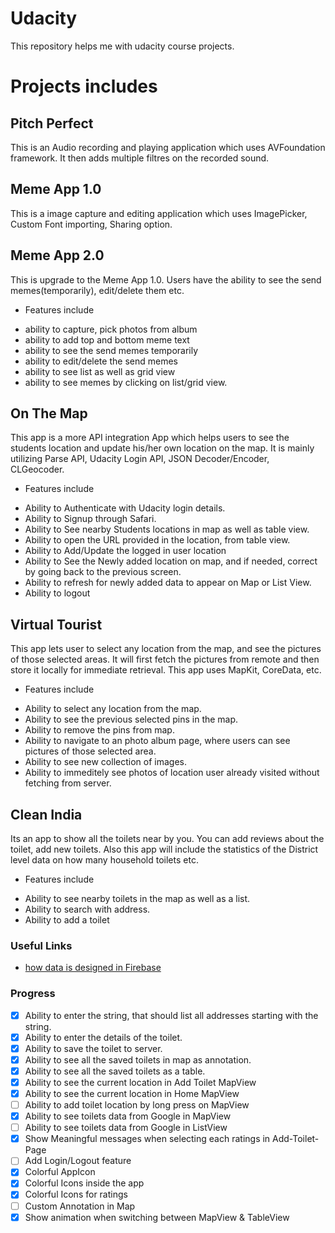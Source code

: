 # Udacity
This repository helps me with udacity course projects.

# Projects includes
## Pitch Perfect
This is an Audio recording and playing application which uses AVFoundation framework. It then adds multiple filtres on the recorded sound. 

## Meme App 1.0
This is a image capture and editing application which uses ImagePicker, Custom Font importing, Sharing option. 

## Meme App 2.0 
This is upgrade to the Meme App 1.0. Users have the ability to see the send memes(temporarily), edit/delete them etc. 
- Features include
* ability to capture, pick photos from album
* ability to add top and bottom meme text
* ability to see the send memes temporarily
* ability to edit/delete the send memes
* ability to see list as well as grid view
* ability to see memes by clicking on list/grid view.

## On The Map
This app is a more API integration App which helps users to see the students location and update his/her own location on the map. It is mainly utilizing Parse API, Udacity Login API, JSON Decoder/Encoder, CLGeocoder. 

- Features include
* Ability to Authenticate with Udacity login details.
* Ability to Signup through Safari.
* Ability to See nearby Students locations in map as well as table view.
* Ability to open the URL provided in the location, from table view.
* Ability to Add/Update the logged in user location
* Ability to See the Newly added location on map, and if needed, correct by going back to the previous screen.
* Ability to refresh for newly added data to appear on Map or List View.
* Ability to logout

## Virtual Tourist
This app lets user to select any location from the map, and see the pictures of those selected areas. It will first fetch the pictures from remote and then store it locally for immediate retrieval. This app uses MapKit, CoreData, etc. 

- Features include 
* Ability to select any location from the map.
* Ability to see the previous selected pins in the map. 
* Ability to remove the pins from map. 
* Ability to navigate to an photo album page, where users can see pictures of those selected area. 
* Ability to see new collection of images. 
* Ability to immeditely see photos of location user already visited without fetching from server. 

## Clean India
Its an app to show all the toilets near by you. You can add reviews about the toilet, add new toilets. Also this app will include the statistics of the District level data on how many household toilets etc. 

- Features include
* Ability to see nearby toilets in the map as well as a list.
* Ability to search with address.
* Ability to add a toilet

### Useful Links
* [how data is designed in Firebase](https://gist.github.com/jayahariv/afe7bad2368bf831ff22f658124fa0d5)

### Progress
* [x] Ability to enter the string, that should list all addresses starting with the string. 
* [x] Ability to enter the details of the toilet.
* [x] Ability to save the toilet to server.
* [x] Ability to see all the saved toilets in map as annotation.
* [x] Ability to see all the saved toilets as a table.
* [x] Ability to see the current location in Add Toilet MapView
* [x] Ability to see the current location in Home MapView
* [ ] Ability to add toilet location by long press on MapView
* [x] Ability to see toilets data from Google in MapView
* [ ] Ability to see toilets data from Google in ListView
* [x] Show Meaningful messages when selecting each ratings in Add-Toilet-Page
* [ ] Add Login/Logout feature
* [x] Colorful AppIcon
* [x] Colorful Icons inside the app
* [x] Colorful Icons for ratings
* [ ] Custom Annotation in Map
* [x] Show animation when switching between MapView & TableView
